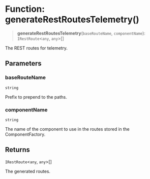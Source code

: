 # Function: generateRestRoutesTelemetry()

> **generateRestRoutesTelemetry**(`baseRouteName`, `componentName`): `IRestRoute`\<`any`, `any`\>[]

The REST routes for telemetry.

## Parameters

### baseRouteName

`string`

Prefix to prepend to the paths.

### componentName

`string`

The name of the component to use in the routes stored in the ComponentFactory.

## Returns

`IRestRoute`\<`any`, `any`\>[]

The generated routes.

